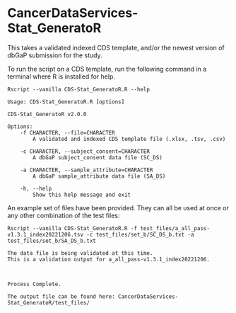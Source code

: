# CancerDataServices-Stat_GeneratoR
This takes a validated indexed CDS template, and/or the newest version of dbGaP submission for the study.

To run the script on a CDS template, run the following command in a terminal where R is installed for help.

```
Rscript --vanilla CDS-Stat_GeneratoR.R --help
```

```
Usage: CDS-Stat_GeneratoR.R [options]

CDS-Stat_GeneratoR v2.0.0

Options:
	-f CHARACTER, --file=CHARACTER
		A validated and indexed CDS template file (.xlsx, .tsv, .csv)

	-c CHARACTER, --subject_consent=CHARACTER
		A dbGaP subject_consent data file (SC_DS)

	-a CHARACTER, --sample_attribute=CHARACTER
		A dbGaP sample_attribute data file (SA_DS)

	-h, --help
		Show this help message and exit
```

An example set of files have been provided. They can all be used at once or any other combination of the test files:

```
Rscript --vanilla CDS-Stat_GeneratoR.R -f test_files/a_all_pass-v1.3.1_index20221206.tsv -c test_files/set_b/SC_DS_b.txt -a test_files/set_b/SA_DS_b.txt
```

```
The data file is being validated at this time.
This is a validation output for a_all_pass-v1.3.1_index20221206.



Process Complete.

The output file can be found here: CancerDataServices-Stat_GeneratoR/test_files/
```
